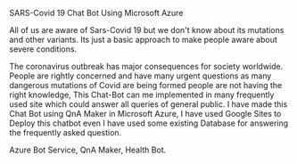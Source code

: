 SARS-Covid 19 Chat Bot Using Microsoft Azure

All of us are aware of Sars-Covid 19 but we don't know about its mutations and other variants. Its just a basic approach to make people aware about severe conditions.

The coronavirus outbreak has major consequences for society worldwide. People are rightly concerned and have many urgent questions as many dangerous mutations of Covid are being formed people are not having the right knowledge, This Chat-Bot can me implemented in many frequently used site which could answer all queries of general public. I have made this Chat Bot using QnA Maker in Microsoft Azure, I have used Google Sites to Deploy this chatbot even I have used some existing Database for answering the frequently asked question.

Azure Bot Service, QnA Maker, Health Bot.